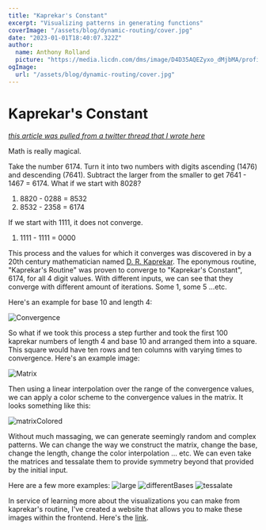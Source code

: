 ```yaml
---
title: "Kaprekar's Constant"
excerpt: "Visualizing patterns in generating functions"
coverImage: "/assets/blog/dynamic-routing/cover.jpg"
date: "2023-01-01T18:40:07.322Z"
author:
  name: Anthony Rolland
  picture: "https://media.licdn.com/dms/image/D4D35AQEZyxo_dMjbMA/profile-framedphoto-shrink_100_100/0/1670519479753?e=1672977600&v=beta&t=nCsjIhV8KTriCxjJQ9kLcxs5exT26xquyISF7NQwtNQ"
ogImage:
  url: "/assets/blog/dynamic-routing/cover.jpg"
---
```


# Kaprekar's Constant

[_this article was pulled from a twitter thread that I wrote here_](https://twitter.com/Anthony52182757/status/1521280144018661378)

Math is really magical.

Take the number 6174. Turn it into two numbers with digits ascending (1476) and descending (7641). Subtract the larger from the smaller to get 7641 - 1467 = 6174. What if we start with 8028?

1. 8820 - 0288 = 8532
2. 8532 - 2358 = 6174

If we start with 1111, it does not converge.

1. 1111 - 1111 = 0000

This process and the values for which it converges was discovered in by a 20th century mathematician named [D. R. Kaprekar](https://en.wikipedia.org/wiki/D._R._Kaprekar). The eponymous routine, "Kaprekar's Routine" was proven to converge to "Kaprekar's Constant", 6174, for all 4 digit values. With different inputs, we can see that they converge with different amount of iterations. Some 1, some 5 ...etc.

Here's an example for base 10 and length 4:

![Convergence](/assets/blog/kaprekar/convergence.jpg "Convergence")

So what if we took this process a step further and took the first 100 kaprekar numbers of length 4 and base 10 and arranged them into a square. This square would have ten rows and ten columns with varying times to convergence. Here's an example image:

![Matrix](/assets/blog/kaprekar/matrix.jpg "Matrix")

Then using a linear interpolation over the range of the convergence values, we can apply a color scheme to the convergence values in the matrix. It looks something like this:

![matrixColored](/assets/blog/kaprekar/matrixColored.jpg "matrixColored")

Without much massaging, we can generate seemingly random and complex patterns. We can change the way we construct the matrix, change the base, change the length, change the color interpolation ... etc. We can even take the matrices and tessalate them to provide symmetry beyond that provided by the initial input.

Here are a few more examples:
![large](/assets/blog/kaprekar/large.jpg "large")
![differentBases](/assets/blog/kaprekar/differentBases.jpg "differentBases")
![tessalate](/assets/blog/kaprekar/tessalate.png "tessalate")

In service of learning more about the visualizations you can make from kaprekar's routine, I've created a website that allows you to make these images within the frontend. Here's the [link](https://onlyvibes.web.app/?base=10&length=4&rows=100&cols=100&wrappingRows=10&wrappingCols=10&limit=100&colorSpace=interpolateYlGnBu).
